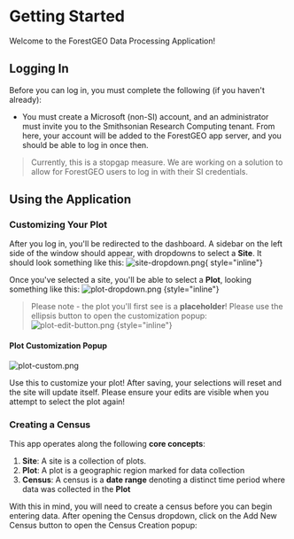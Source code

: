 # Getting Started

Welcome to the ForestGEO Data Processing Application!

## Logging In

Before you can log in, you must complete the following (if you haven't already):

- You must create a Microsoft (non-SI) account, and an administrator must invite you to the Smithsonian Research
  Computing tenant. From here, your account will be added to the ForestGEO app server, and you should be able to log in
  once then.

> Currently, this is a stopgap measure. We are working on a solution to allow for ForestGEO users to log in with
> their SI credentials.

## Using the Application

### Customizing Your Plot

After you log in, you'll be redirected to the dashboard. A sidebar on the left side of the window should appear, with
dropdowns to select a **Site**. It should look something like this:
![site-dropdown.png](site-dropdown.png){ style="inline"}

Once you've selected a site, you'll be able to select a **Plot**, looking something like this:
![plot-dropdown.png](plot-dropdown.png) {style="inline"}

> Please note - the plot you'll first see is a **placeholder**! Please use the ellipsis button to open the customization
> popup: ![plot-edit-button.png](plot-edit-button.png) {style="inline"}

#### Plot Customization Popup

![plot-custom.png](plot-custom.png)

Use this to customize your plot! After saving, your selections will reset and the site will update itself. Please ensure
your edits are visible when you attempt to select the plot again!

### Creating a Census

This app operates along the following **core concepts**:

1. **Site**: A site is a collection of plots.
2. **Plot**: A plot is a geographic region marked for data collection
3. **Census**: A census is a **date range** denoting a distinct time period where data was collected in the **Plot**

With this in mind, you will need to create a census before you can begin entering data. After opening the Census
dropdown, click on the Add New Census button to open the Census Creation popup:
